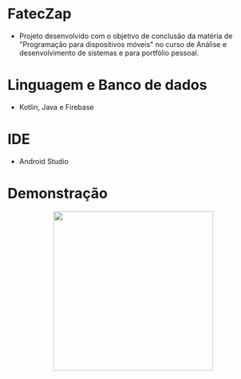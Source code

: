 # FatecZap
- Projeto desenvolvido com o objetivo de conclusão da matéria de "Programação para dispositivos móveis" no curso de Análise e desenvolvimento de sistemas e para portfólio pessoal.  

# Linguagem e Banco de dados
- Kotlin, Java e Firebase

# IDE
- Android Studio

# Demonstração
<div align="center">
<image src="https://github.com/VolpeBA/FatecZap/assets/53006149/08e22eaa-5012-4dee-a331-8f670cd95781" width="320px" center>

</div>
